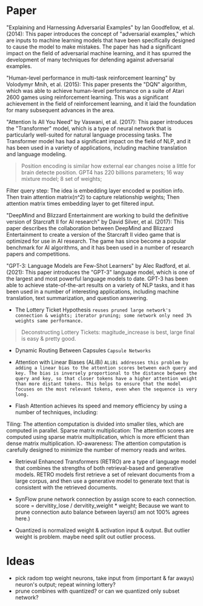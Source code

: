 # Paper
"Explaining and Harnessing Adversarial Examples" by Ian Goodfellow, et al. (2014): This paper introduces the concept of "adversarial examples," which are inputs to machine learning models that have been specifically designed to cause the model to make mistakes. The paper has had a significant impact on the field of adversarial machine learning, and it has spurred the development of many techniques for defending against adversarial examples.

"Human-level performance in multi-task reinforcement learning" by Volodymyr Mnih, et al. (2015): This paper presents the "DQN" algorithm, which was able to achieve human-level performance on a suite of Atari 2600 games using reinforcement learning. This was a significant achievement in the field of reinforcement learning, and it laid the foundation for many subsequent advances in the area.

"Attention Is All You Need" by Vaswani, et al. (2017): This paper introduces the "Transformer" model, which is a type of neural network that is particularly well-suited for natural language processing tasks. The Transformer model has had a significant impact on the field of NLP, and it has been used in a variety of applications, including machine translation and language modeling.
> Position encoding is similar how external ear changes noise a little for brain detecte position.
> GPT4 has 220 billions parameters; 16 way mixture model; 8 set of weights;


Filter query step:
The idea is embedding layer encoded w position info. Then train attention matrix(n^2) to capture relationship weights; Then attention matrix times embedding layer to get filtered input.

"DeepMind and Blizzard Entertainment are working to build the definitive version of Starcraft II for AI research" by David Silver, et al. (2017): This paper describes the collaboration between DeepMind and Blizzard Entertainment to create a version of the Starcraft II video game that is optimized for use in AI research. The game has since become a popular benchmark for AI algorithms, and it has been used in a number of research papers and competitions.

"GPT-3: Language Models are Few-Shot Learners" by Alec Radford, et al. (2021): This paper introduces the "GPT-3" language model, which is one of the largest and most powerful language models to date. GPT-3 has been able to achieve state-of-the-art results on a variety of NLP tasks, and it has been used in a number of interesting applications, including machine translation, text summarization, and question answering.

- The Lottery Ticket Hypothesis `reuses pruned large network's connection & weights; iterator pruning; some network only need 3% weights same performance.`

> Deconstructing Lottery Tickets: magitude_increase is best, large final is easy & pretty good. 

- Dynamic Routing Between Capsules `Capsule Networks`

- Attention with Linear Biases (ALiBi) `ALiBi addresses this problem by adding a linear bias to the attention scores between each query and key. The bias is inversely proportional to the distance between the query and key, so that closer tokens have a higher attention weight than more distant tokens. This helps to ensure that the model focuses on the most relevant tokens, even when the sequence is very long.`

- Flash Attention achieves its speed and memory efficiency by using a number of techniques, including:

Tiling: The attention computation is divided into smaller tiles, which are computed in parallel.
Sparse matrix multiplication: The attention scores are computed using sparse matrix multiplication, which is more efficient than dense matrix multiplication.
IO-awareness: The attention computation is carefully designed to minimize the number of memory reads and writes.

- Retrieval Enhanced Transformers (RETRO) are a type of language model that combines the strengths of both retrieval-based and generative models. RETRO models first retrieve a set of relevant documents from a large corpus, and then use a generative model to generate text that is consistent with the retrieved documents.

- SynFlow prune network connection by assign score to each connection. score = dervitity_lose / dervitity_weight * weight; Because we want to prune connection auto balance between layers(I am not 100% agrees here.)

- Quantized is normalized weight & activation input & output. But outlier weight is problem. maybe need split out outlier process.
# Ideas
- pick radom top weight neurons, take input from (important & far aways) neuron's output; repeat winning lottery?
- prune combines with quantized? or can we quantized only subset network?

